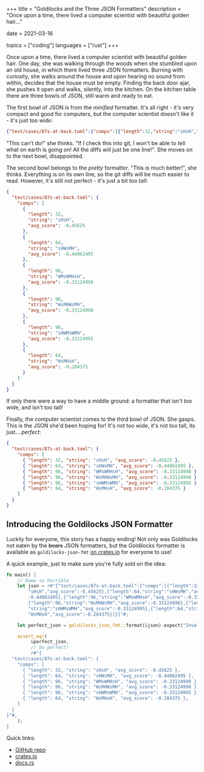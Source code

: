 +++
title = "Goldilocks and the Three JSON Formatters"
description = "Once upon a time, there lived a computer scientist with beautiful golden hair..."

date = 2021-03-16

topics = ["coding"]
languages = ["rust"]
+++

Once upon a time, there lived a computer scientist with beautiful golden hair.  One day, she was
walking through the woods when she stumbled upon an old house, in which there lived three JSON
formatters.  Burning with curiosity, she walks around the house and upon hearing no sound from
within, decides that the house must be empty.  Finding the back door ajar, she pushes it open and
walks, silently, into the kitchen. On the kitchen table there are three bowls of JSON, still warm
and ready to eat.

The first bowl of JSON is from the _minified_ formatter.  It's all right - it's very compact and
good for computers, but the computer scientist doesn't like it - it's just too _wide_:

```json
{"test/cases/87s-at-back.toml":{"comps":[{"length":32,"string":"sHsH","avg_score":-0.45625},{"length":64,"string":"sHWsMH","avg_score":-0.44062495},{"length":96,"string":"WMsWMHsH","avg_score":-0.33124998},{"length":96,"string":"WsMHWsMH","avg_score":-0.33124998},{"length":96,"string":"sHWMsWMH","avg_score":-0.33124995},{"length":64,"string":"WsMHsH","avg_score":-0.284375}]}} "oh look you actually scrolled to the end! That's very nice of you, so here's a star: ⭐"
```

"This can't do!" she thinks.  "If I check this into git, I won't be able to tell what on earth is
going on!  All the diffs will just be one line!".  She moves on to the next bowl, disappointed.

The second bowl belongs to the _pretty_ formatter.  "This is much better!", she thinks.  Everything
is on its own line, so the git diffs will be much easier to read.  However, it's still not perfect
\- it's just a bit too _tall_:

```json
{
  "test/cases/87s-at-back.toml": {
    "comps": [
      {
        "length": 32,
        "string": "sHsH",
        "avg_score": -0.45625
      },
      {
        "length": 64,
        "string": "sHWsMH",
        "avg_score": -0.44062495
      },
      {
        "length": 96,
        "string": "WMsWMHsH",
        "avg_score": -0.33124998
      },
      {
        "length": 96,
        "string": "WsMHWsMH",
        "avg_score": -0.33124998
      },
      {
        "length": 96,
        "string": "sHWMsWMH",
        "avg_score": -0.33124995
      },
      {
        "length": 64,
        "string": "WsMHsH",
        "avg_score": -0.284375
      }
    ]
  }
}
```

If only there were a way to have a middle ground: a formatter that isn't too wide, and isn't too
tall!

Finally, the computer scientist comes to the third bowl of JSON.  She gasps.  This is the JSON
she'd been hoping for!  It's not too wide, it's not too tall, its just... _perfect_:

```json
{
  "test/cases/87s-at-back.toml": {
    "comps": [
      { "length": 32, "string": "sHsH", "avg_score": -0.45625 },
      { "length": 64, "string": "sHWsMH", "avg_score": -0.44062495 },
      { "length": 96, "string": "WMsWMHsH", "avg_score": -0.33124998 },
      { "length": 96, "string": "WsMHWsMH", "avg_score": -0.33124998 },
      { "length": 96, "string": "sHWMsWMH", "avg_score": -0.33124995 },
      { "length": 64, "string": "WsMHsH", "avg_score": -0.284375 }
    ]
  }
}
```

## Introducing the Goldilocks JSON Formatter

Luckily for everyone, this story has a happy ending!  Not only was Goldilocks not eaten by the
~~bears~~ JSON formatters, but the Goldilocks formatter is available as `goldilocks-json-fmt` [on
crates.io](https://crates.io/crates/goldilocks-json-fmt) for everyone to use!

A quick example, just to make sure you're fully sold on the idea:

```rust
fn main() {
    // Ewww so horrible
    let json = r#"{"test/cases/87s-at-back.toml":{"comps":[{"length":32,"string":
        "sHsH","avg_score":-0.45625},{"length":64,"string":"sHWsMH","avg_score":
        -0.44062495},{"length":96,"string":"WMsWMHsH","avg_score":-0.33124998},
        {"length":96,"string":"WsMHWsMH","avg_score":-0.33124998},{"length":96,
        "string":"sHWMsWMH","avg_score":-0.33124995},{"length":64,"string":
        "WsMHsH","avg_score":-0.284375}]}}"#;

    let perfect_json = goldilocks_json_fmt::format(&json).expect("Invalid JSON");

    assert_eq!(
         &perfect_json,
         // So perfect!
         r#"{
  "test/cases/87s-at-back.toml": {
    "comps": [
      { "length": 32, "string": "sHsH", "avg_score": -0.45625 },
      { "length": 64, "string": "sHWsMH", "avg_score": -0.44062495 },
      { "length": 96, "string": "WMsWMHsH", "avg_score": -0.33124998 },
      { "length": 96, "string": "WsMHWsMH", "avg_score": -0.33124998 },
      { "length": 96, "string": "sHWMsWMH", "avg_score": -0.33124995 },
      { "length": 64, "string": "WsMHsH", "avg_score": -0.284375 },
    ]
  }
}"#,
    );
}
```

Quick links:
- [GitHub repo](https://github.com/kneasle/goldilocks-json-fmt)
- [crates.io](https://crates.io/crates/goldilocks-json-fmt)
- [docs.rs](https://docs.rs/goldilocks-json-fmt/)
